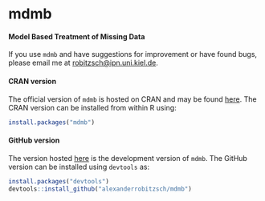 # mdmb
#### Model Based Treatment of Missing Data


If you use `mdmb` and have suggestions for improvement or have found bugs, please email me at robitzsch@ipn.uni.kiel.de.

#### CRAN version

The official version of `mdmb` is hosted on CRAN and may be found [here](https://cran.r-project.org/package=mdmb). 
The CRAN version can be installed from within R using:

```r
install.packages("mdmb")
```

#### GitHub version

The version hosted [here](https://github.com/alexanderrobitzsch/mdmb) is the development version of `mdmb`. 
The GitHub version can be installed using `devtools` as:

```r
install.packages("devtools")
devtools::install_github("alexanderrobitzsch/mdmb")
```
